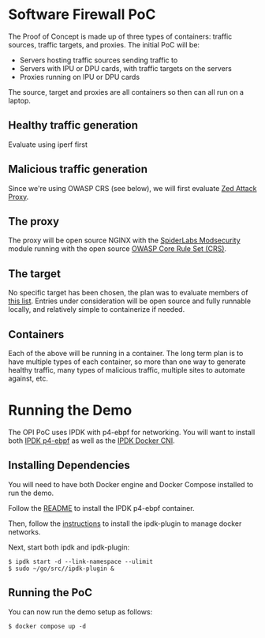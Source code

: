 # Software Firewall PoC

The Proof of Concept is made up of three types of containers: traffic sources,
traffic targets, and proxies.  The initial PoC will be:
- Servers hosting traffic sources sending traffic to
- Servers with IPU or DPU cards, with traffic targets on the servers
- Proxies running on IPU or DPU cards

The source, target and proxies are all containers so then can all run on a
laptop.

## Healthy traffic generation
Evaluate using iperf first

## Malicious traffic generation
Since we're using OWASP CRS (see below), we will first evaluate [Zed Attack
Proxy](https://github.com/zaproxy/zaproxy).

## The proxy
The proxy will be open source NGINX with the [SpiderLabs
Modsecurity](https://github.com/SpiderLabs/ModSecurity-nginx) module running
with the open source  [OWASP Core Rule Set
(CRS)](https://github.com/coreruleset/coreruleset).

## The target
No specific target has been chosen, the plan was to evaluate members of [this
list](https://ultimateqa.com/dummy-automation-websites/).  Entries under
consideration will be open source and fully runnable locally, and relatively
simple to containerize if needed.

## Containers
Each of the above will be running in a container.  The long term plan is to have
multiple types of each container, so more than one way to generate healthy
traffic, many types of malicious traffic, multiple sites to automate against,
etc.

# Running the Demo

The OPI PoC uses IPDK with p4-ebpf for networking. You will want to install
both [IPDK p4-ebpf](https://github.com/ipdk-io/ipdk/tree/main/build/networking_ebpf)
as well as the [IPDK Docker CNI](https://github.com/mestery/ipdk-plugin).

## Installing Dependencies

You will need to have both Docker engine and Docker Compose installed
to run the demo.

Follow the [README](https://github.com/ipdk-io/ipdk/blob/main/build/networking_ebpf/README_DOCKER.md)
to install the IPDK p4-ebpf container.

Then, follow the [instructions](https://github.com/mestery/ipdk-plugin) to
install the ipdk-plugin to manage docker networks.

Next, start both ipdk and ipdk-plugin:

```
$ ipdk start -d --link-namespace --ulimit
$ sudo ~/go/src//ipdk-plugin &
```

## Running the PoC

You can now run the demo setup as follows:

```
$ docker compose up -d
```
